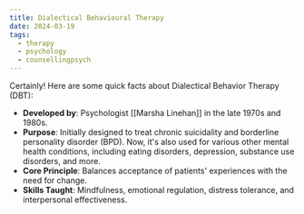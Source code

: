 ```yaml
---
title: Dialectical Behavioural Therapy
date: 2024-03-19
tags:
  - therapy
  - psychology
  - counsellingpsych
---
```

Certainly! Here are some quick facts about Dialectical Behavior Therapy (DBT):

- **Developed by**: Psychologist [[Marsha Linehan]] in the late 1970s and 1980s.
- **Purpose**: Initially designed to treat chronic suicidality and borderline personality disorder (BPD). Now, it's also used for various other mental health conditions, including eating disorders, depression, substance use disorders, and more.
- **Core Principle**: Balances acceptance of patients' experiences with the need for change.
- **Skills Taught**: Mindfulness, emotional regulation, distress tolerance, and interpersonal effectiveness.

